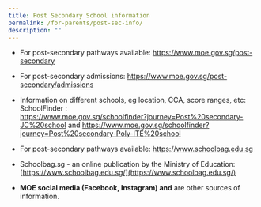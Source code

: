 ```yaml
---
title: Post Secondary School information
permalink: /for-parents/post-sec-info/
description: ""
---
```

*   For post-secondary pathways available: <a href="https://www.moe.gov.sg/post-secondary" target="_blank" >https://www.moe.gov.sg/post-secondary</a>
*   For post-secondary admissions: <a href="https://www.moe.gov.sg/post-secondary/admissions" target="_blank" >https://www.moe.gov.sg/post-secondary/admissions</a>
*   Information on different schools, eg location, CCA, score ranges, etc: SchoolFinder : <br><a href="https://www.moe.gov.sg/schoolfinder?journey=Post%20secondary-JC%20school" target="_blank" >https://www.moe.gov.sg/schoolfinder?journey=Post%20secondary-JC%20school</a> and <a href="https://www.moe.gov.sg/schoolfinder?journey=Post%20secondary-Poly-ITE%20school" target="_blank" >https://www.moe.gov.sg/schoolfinder?journey=Post%20secondary-Poly-ITE%20school</a>
*   For post-secondary pathways available: <a href="https://www.schoolbag.edu.sg" target="_blank" >https://www.schoolbag.edu.sg</a>


*   Schoolbag.sg - an online publication by the Ministry of Education:  [https://www.schoolbag.edu.sg/](https://www.schoolbag.edu.sg/) 


*   **MOE social media (Facebook, Instagram) and**  are other sources of information.